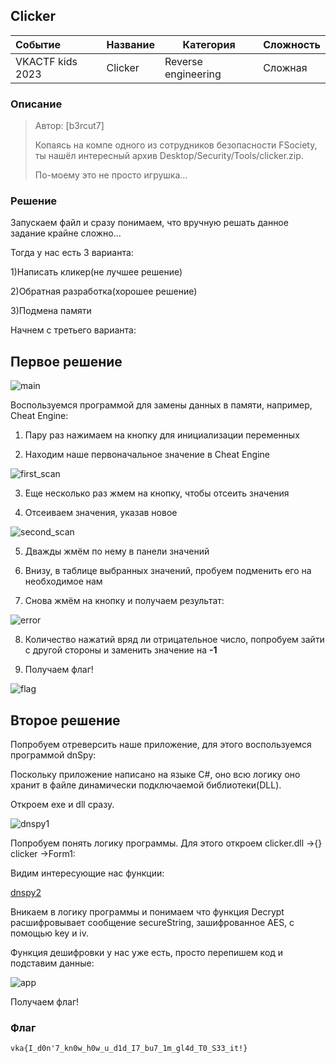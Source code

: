 ## Clicker

| Событие | Название | Категория | Сложность |
| :------ | ---- | ---- | ---- |
| VKACTF kids 2023 | Clicker | Reverse engineering | Сложная |

  
### Описание


> Автор: [b3rcut7]
>
> Копаясь на компе одного из сотрудников безопасности FSociety, ты нашёл интересный архив Desktop/Security/Tools/clicker.zip.
>
> По-моему это не просто игрушка...
>



### Решение

Запускаем файл и сразу понимаем, что вручную решать данное задание крайне сложно...

Тогда у нас есть 3 варианта:

1)Написать кликер(не лучшее решение)

2)Обратная разработка(хорошее решение)

3)Подмена памяти


Начнем с третьего варианта:
## Первое решение
![main](main.png)

Воспользуемся программой для замены данных в памяти, например, Cheat Engine:

1. Пару раз нажимаем на кнопку для инициализации переменных

2. Находим наше первоначальное значение в Cheat Engine

![first_scan](first_scan.png)

3. Еще несколько раз жмем на кнопку, чтобы отсеить значения

4. Отсеиваем значения, указав новое

![second_scan](second_scan.png)

5. Дважды жмём по нему в панели значений

6. Внизу, в таблице выбранных значений, пробуем подменить его на необходимое нам

7. Снова жмём на кнопку и получаем результат:

![error](error.png)

8. Количество нажатий вряд ли отрицательное число, попробуем зайти с другой стороны и заменить значение на **-1**

9. Получаем флаг!

![flag](flag.png)


## Второе решение

Попробуем отреверсить наше приложение, для этого воспользуемся программой dnSpy:

Поскольку приложение написано на языке C#, оно всю логику оно хранит в файле динамически подключаемой библиотеки(DLL).

Откроем exe и dll сразу. 

![dnspy1](dnspy1.png)

Попробуем понять логику программы. Для этого откроем clicker.dll ->{} clicker ->Form1:

Видим интересующие нас функции:

[dnspy2](dnspy2.png)

Вникаем в логику программы и понимаем что функция Decrypt расшифровывает сообщение secureString, зашифрованное AES, с помощью key и iv.

Функция дешифровки у нас уже есть, просто перепишем код и подставим данные:

![app](app.png)

Получаем флаг!


### Флаг

```
vka{I_d0n'7_kn0w_h0w_u_d1d_I7_bu7_1m_gl4d_T0_S33_it!}
```
